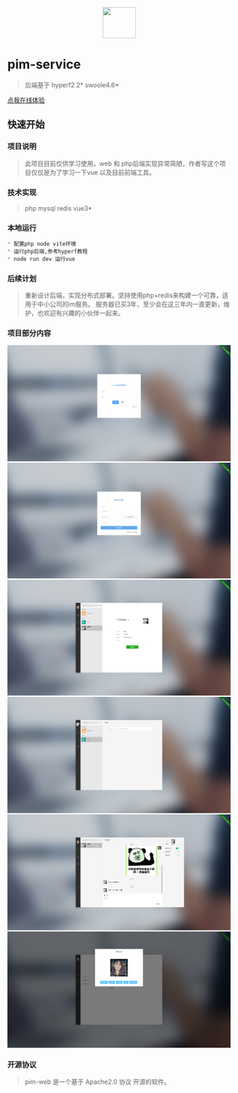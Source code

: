 [comment]: <> ([English]&#40;./README.md&#41; | 中文)
<p align="center"><a href="https://jksusu.cn" target="_blank" rel="noopener noreferrer"><img width="75" height="70" src="http://cdn.jksusu.cn/logo.jpg"></a></p>

# pim-service

> 后端基于 hyperf2.2* swoole4.6*

<a href='http://jksusu.cn/passport/login' target="_blank">点我在线体验</a>

## 快速开始

[comment]: <> (### 运行完整的pim系统)

[comment]: <> (```bash)

[comment]: <> (docker-compose 方式运行)

[comment]: <> (1. docker-compose  -v         检查环境)

[comment]: <> (2. docker-compose  up         启动系统)

[comment]: <> (3. 创建数据库im导入 pim.sql文件  访问80端口)

[comment]: <> (```)

[comment]: <> (```bash)

[comment]: <> (下载源代码运行)

[comment]: <> (1. git clone https://github.com/pim-cloud/pim-service.git 下载后端代码)

[comment]: <> (2. composer install                                       安装依赖)

[comment]: <> (3. php bin/hyperf.php start                               启动后端服务&#40;需要自己配置mysql,redis&#41;)

[comment]: <> (4. https://github.com/pim-cloud/pim-web.git               下载前端代码)

[comment]: <> (5. npm install                                            安装依赖)

[comment]: <> (6. npm run serve                                          启动（需要配置后端http，websocket地址）)

[comment]: <> (```)

[comment]: <> (### 下载最新的 pim-service 后端代码)

[comment]: <> (```bash)

[comment]: <> (git clone https://github.com/pim-cloud/pim-service.git)

[comment]: <> (```)

[comment]: <> (### 镜像维护地址)

[comment]: <> (```)

[comment]: <> (docker pull jksusu/pim-service  后端镜像下载  )

[comment]: <> (docker pull jksusu/pim-web      前端镜像下载 )

[comment]: <> (docker pull mysql:5.7.29        mysql镜像下载)

[comment]: <> (docker pull redis:6.0.6         redis镜像下载)

[comment]: <> (```)
### 项目说明
> 此项目目前仅供学习使用，web 和 php后端实现异常简陋，作者写这个项目仅仅是为了学习一下vue 以及目前前端工具。
### 技术实现
> php mysql redis vue3*

### 本地运行
```md
* 配置php node vite环境
* 运行php后端,参考hyperf教程
* node run dev 运行vue
```

### 后续计划
> 重新设计后端，实现分布式部署。坚持使用php+redis来构建一个可靠，适用于中小公司的im服务。
> 服务器已买3年，至少会在这三年内一直更新，维护，也欢迎有兴趣的小伙伴一起来。

### 项目部分内容
![](./docs/images/login.jpg)
![](./docs/images/reg.jpg)
![](./docs/images/friend_detail.jpg)
![](./docs/images/new_friends.jpg)
![](./docs/images/session_list.jpg)
![](./docs/images/upload_head.jpg)

### 开源协议

> pim-web 是一个基于 Apache2.0 协议 开源的软件。

